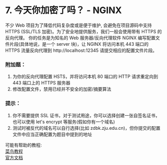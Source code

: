 # 7. 今天你加密了吗？ - NGINX

不少 Web 项目为了降低代码复杂度或是便于维护, 会避免在项目源码中支持 HTTPS (SSL/TLS 加密)。为了安全地提供服务，我们一般会使用带有 HTTPS 的反向代理。
你的任务是为知名的 Web 服务器/反向代理软件 NGINX 编写配置文件片段(具体地说，是一个 server 块)，让 NGINX 将访问本机 443 端口的 HTTPS 流量反向代理到 http://localhost:12345
请提交相应的配置文件片段。

### 附加题：
1. 为你的反向代理配置 HSTS，并将访问本机 80 端口的 HTTP 请求重定向到 443 端口上的 HTTPS 服务器
2. 修改配置文件，禁用已经并不安全的加密/摘要算法

### 提示：

1. 你不需要提供 SSL 证书，对于测试用途，你可以选择创建一张自签名证书，也可以使用 let's encrypt 等服务(假如你有一个域名)
2. 测试时被反代的域名可以自行选择(比如 zdbk.zju.edu.cn)，但你提交的配置文件中应当正确配置为题目中提到的地址

可能有帮助的教程:\
[菜鸟教程](https://www.runoob.com/w3cnote/nginx-setup-intro.html "菜鸟教程")\
[官方文档](https://nginx.org/en/docs/ "官方文档")
